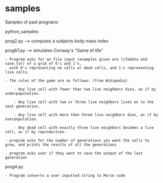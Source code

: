 # samples
Samples of past programs 


python_samples: 

  prog2.py --> computes a subjects body mass index
  
  prog67.py --> simulates Conway's "Game of life"
  
    - Program asks for an file input (examples given are lifedata and save.txt) of a grid of O's and 1's, 
      with 0's representing no cells or dead cells, and 1's representing live cells. 
      
    - The rules of the game are as follows: (from Wikipedia)
    
        - Any live cell with fewer than two live neighbors dies, as if by underpopulation.
        
        - Any live cell with two or three live neighbors lives on to the next generation.
        
        - Any live cell with more than three live neighbors dies, as if by overpopulation.
        
        - Any dead cell with exactly three live neighbors becomes a live cell, as if by reproduction. 
        
    - program asks for the number of generations you want the cells to grow, and prints the results of all the generations
    
    - program asks user if they want to save the output of the last generation 
    
  prog4.py 
  
    - Program converts a user inputted string to Morse code 
